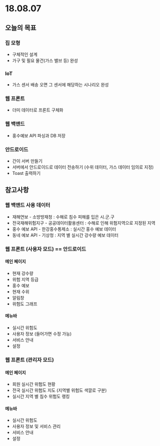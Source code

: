 # 18.08.07

## 오늘의 목표

### 집 모형

* 구체적인 설계
* 가구 및 필요 물건\(가스 밸브 등\) 완성

### IoT

* 가스 센서 배송 오면 그 센서에 해당하는 시나리오 완성

### 웹 프론트

* 더미 데이터로 프론트 구체화 

### 웹 백앤드

* 홍수예보 API 파싱과 DB 저장 

### 안드로이드

* 간이 서버 만들기
* 서버에서 안드로이드로 데이터 전송하기 \(수위 데이터, 가스 데이터 임의로 지정\)
* Toast 출력하기 

## 참고사항

### 웹 백앤드 사용 데이터

* 재해연보 - 소방방재청 : 수해로 침수 피해를 입은 시.군.구
* 전국재해위험지구 - 공공데이터활용센터 : 수해로 인해 위험지역으로 지정된 지역
* 홍수 예보 API - 한강홍수통제소 : 실시간 홍수 예보 데이터
* 동네 예보 API - 기상청 : 지역 별 실시간 강수량 예보 데이터

### 웹 프론트 \(사용자 모드\) == 안드로이드 

#### 메인 페이지 

* 현재 강수량
* 위험 지역 등급
* 홍수 예보
* 현재 수위
* 알림창
* 위험도 그래프 

#### 메뉴바

* 실시간 위험도
* 사용자 정보 \(들어가면 수정 가능\)
* 서비스 안내 
* 설정 

### 웹 프론트 \(관리자 모드\)

#### 메인 페이지

* 회원 실시간 위험도 현황
* 전국 실시간 위험도 지도 \(지역별 위험도 색깔로 구분\)
* 실시간 지역 별 침수 위험도 랭킹

#### 메뉴바

* 실시간 위험도
* 사용자 정보 및 서비스 관리
* 서비스 안내
* 설정 

